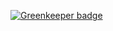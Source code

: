 

[![Greenkeeper badge](https://badges.greenkeeper.io/reaktivo/cinedf.mx.svg)](https://greenkeeper.io/)